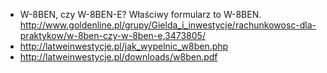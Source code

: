 - W-8BEN, czy W-8BEN-E? Właściwy formularz to W-8BEN. http://www.goldenline.pl/grupy/Gielda_i_inwestycje/rachunkowosc-dla-praktykow/w-8ben-czy-w-8ben-e,3473805/
- http://latweinwestycje.pl/jak_wypelnic_w8ben.php
- http://latweinwestycje.pl/downloads/w8ben.pdf
